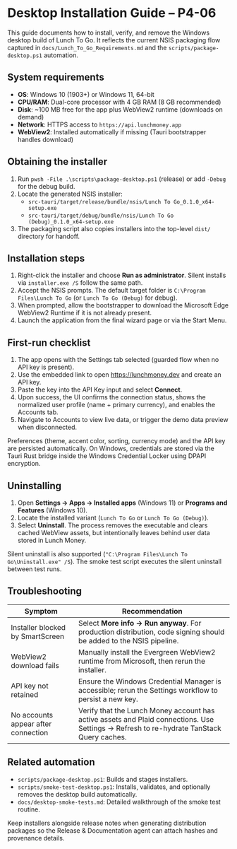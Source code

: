 # Desktop Installation Guide – P4-06

This guide documents how to install, verify, and remove the Windows desktop
build of Lunch To Go. It reflects the current NSIS packaging flow captured in
`docs/Lunch_To_Go_Requirements.md` and the `scripts/package-desktop.ps1`
automation.

## System requirements

- **OS**: Windows 10 (1903+) or Windows 11, 64-bit
- **CPU/RAM**: Dual-core processor with 4 GB RAM (8 GB recommended)
- **Disk**: ~100 MB free for the app plus WebView2 runtime (downloads on demand)
- **Network**: HTTPS access to `https://api.lunchmoney.app`
- **WebView2**: Installed automatically if missing (Tauri bootstrapper handles
  download)

## Obtaining the installer

1. Run `pwsh -File .\scripts\package-desktop.ps1` (release) or add `-Debug` for
   the debug build.
2. Locate the generated NSIS installer:
   - `src-tauri/target/release/bundle/nsis/Lunch To Go_0.1.0_x64-setup.exe`
   - `src-tauri/target/debug/bundle/nsis/Lunch To Go (Debug)_0.1.0_x64-setup.exe`
3. The packaging script also copies installers into the top-level `dist/`
   directory for handoff.

## Installation steps

1. Right-click the installer and choose **Run as administrator**. Silent installs
   via `installer.exe /S` follow the same path.
2. Accept the NSIS prompts. The default target folder is
   `C:\Program Files\Lunch To Go` (or `Lunch To Go (Debug)` for debug).
3. When prompted, allow the bootstrapper to download the Microsoft Edge WebView2
   Runtime if it is not already present.
4. Launch the application from the final wizard page or via the Start Menu.

## First-run checklist

1. The app opens with the Settings tab selected (guarded flow when no API key is
   present).
2. Use the embedded link to open <https://lunchmoney.dev> and create an API key.
3. Paste the key into the API Key input and select **Connect**.
4. Upon success, the UI confirms the connection status, shows the normalized
   user profile (name + primary currency), and enables the Accounts tab.
5. Navigate to Accounts to view live data, or trigger the demo data preview when
   disconnected.

Preferences (theme, accent color, sorting, currency mode) and the API key are
persisted automatically. On Windows, credentials are stored via the Tauri Rust
bridge inside the Windows Credential Locker using DPAPI encryption.

## Uninstalling

1. Open **Settings → Apps → Installed apps** (Windows 11) or **Programs and
   Features** (Windows 10).
2. Locate the installed variant (`Lunch To Go` or `Lunch To Go (Debug)`).
3. Select **Uninstall**. The process removes the executable and clears cached
   WebView assets, but intentionally leaves behind user data stored in Lunch
   Money.

Silent uninstall is also supported (`"C:\Program Files\Lunch To Go\Uninstall.exe" /S`). The smoke test script executes the silent uninstall between test runs.

## Troubleshooting

| Symptom                             | Recommendation                                                                                                                           |
| ----------------------------------- | ---------------------------------------------------------------------------------------------------------------------------------------- |
| Installer blocked by SmartScreen    | Select **More info → Run anyway**. For production distribution, code signing should be added to the NSIS pipeline.                       |
| WebView2 download fails             | Manually install the Evergreen WebView2 runtime from Microsoft, then rerun the installer.                                                |
| API key not retained                | Ensure the Windows Credential Manager is accessible; rerun the Settings workflow to persist a new key.                                   |
| No accounts appear after connection | Verify that the Lunch Money account has active assets and Plaid connections. Use Settings → Refresh to re-hydrate TanStack Query caches. |

## Related automation

- `scripts/package-desktop.ps1`: Builds and stages installers.
- `scripts/smoke-test-desktop.ps1`: Installs, validates, and optionally removes
  the desktop build automatically.
- `docs/desktop-smoke-tests.md`: Detailed walkthrough of the smoke test routine.

Keep installers alongside release notes when generating distribution packages so
the Release & Documentation agent can attach hashes and provenance details.
